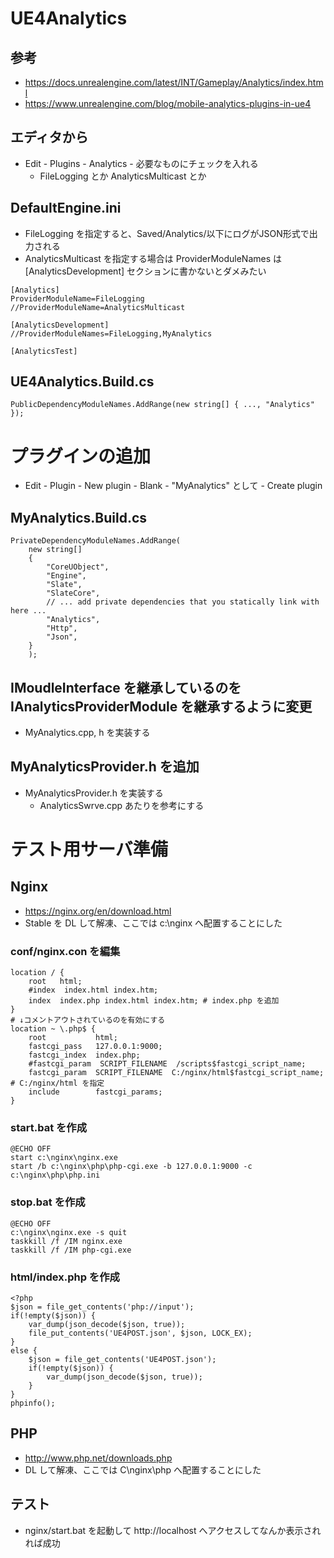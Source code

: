 # UE4Analytics

## 参考
* https://docs.unrealengine.com/latest/INT/Gameplay/Analytics/index.html
* https://www.unrealengine.com/blog/mobile-analytics-plugins-in-ue4

## エディタから
* Edit - Plugins - Analytics - 必要なものにチェックを入れる
    * FileLogging とか AnalyticsMulticast とか

## DefaultEngine.ini
* FileLogging を指定すると、Saved/Analytics/以下にログがJSON形式で出力される
* AnalyticsMulticast を指定する場合は ProviderModuleNames は [AnalyticsDevelopment] セクションに書かないとダメみたい
~~~
[Analytics]
ProviderModuleName=FileLogging
//ProviderModuleName=AnalyticsMulticast

[AnalyticsDevelopment]
//ProviderModuleNames=FileLogging,MyAnalytics

[AnalyticsTest]
~~~

## UE4Analytics.Build.cs
~~~
PublicDependencyModuleNames.AddRange(new string[] { ..., "Analytics" });
~~~

# プラグインの追加
* Edit - Plugin - New plugin - Blank - "MyAnalytics" として - Create plugin

## MyAnalytics.Build.cs
~~~
PrivateDependencyModuleNames.AddRange(
    new string[]
    {
        "CoreUObject",
        "Engine",
        "Slate",
        "SlateCore",
        // ... add private dependencies that you statically link with here ...	
        "Analytics",
        "Http",
        "Json",
    }
    );
~~~

## IMoudleInterface を継承しているのを IAnalyticsProviderModule を継承するように変更
* MyAnalytics.cpp, h を実装する

## MyAnalyticsProvider.h を追加
* MyAnalyticsProvider.h を実装する
    * AnalyticsSwrve.cpp あたりを参考にする

# テスト用サーバ準備

## Nginx
* https://nginx.org/en/download.html
* Stable を DL して解凍、ここでは c:\nginx へ配置することにした

### conf/nginx.con を編集
~~~
location / {
	root   html;
	#index  index.html index.htm;
	index  index.php index.html index.htm; # index.php を追加
}
# ↓コメントアウトされているのを有効にする
location ~ \.php$ {
	root           html;
	fastcgi_pass   127.0.0.1:9000;
	fastcgi_index  index.php;
	#fastcgi_param  SCRIPT_FILENAME  /scripts$fastcgi_script_name;
	fastcgi_param  SCRIPT_FILENAME  C:/nginx/html$fastcgi_script_name; # C:/nginx/html を指定
	include        fastcgi_params;
}
~~~

### start.bat を作成
~~~
@ECHO OFF
start c:\nginx\nginx.exe
start /b c:\nginx\php\php-cgi.exe -b 127.0.0.1:9000 -c c:\nginx\php\php.ini
~~~

### stop.bat を作成
~~~
@ECHO OFF
c:\nginx\nginx.exe -s quit
taskkill /f /IM nginx.exe
taskkill /f /IM php-cgi.exe
~~~

### html/index.php を作成
~~~
<?php
$json = file_get_contents('php://input');
if(!empty($json)) {
    var_dump(json_decode($json, true));
    file_put_contents('UE4POST.json', $json, LOCK_EX);
}
else {
    $json = file_get_contents('UE4POST.json');
    if(!empty($json)) {
        var_dump(json_decode($json, true));
    }
}
phpinfo();
~~~

## PHP
* http://www.php.net/downloads.php
* DL して解凍、ここでは C\nginx\php へ配置することにした

## テスト
* nginx/start.bat を起動して http://localhost へアクセスしてなんか表示されれば成功